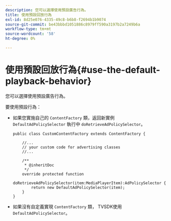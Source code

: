 ```yaml
---
description: 您可以選擇使用預設廣告行為。
title: 使用預設回放行為
exl-id: 8d25e076-4335-49c8-b6b8-f2694b1b9074
source-git-commit: be43bbbd1051886c8979ff590a3197b2a7249b6a
workflow-type: tm+mt
source-wordcount: '58'
ht-degree: 0%

---
```


# 使用預設回放行為{#use-the-default-playback-behavior}

您可以選擇使用預設廣告行為。

要使用預設行為：

* 如果您實施自己的 `ContentFactory` 類，返回新實例 `DefaultAdPolicySelector` 執行中 `doRetrieveAdPolicySelector`。

   ```
   public class CustomContentFactory extends ContentFactory { 
   
       //... 
       // your custom code for advertising classes 
       //... 
   
       /** 
        * @inheritDoc 
        */ 
       override protected function  
         doRetrieveAdPolicySelector(item:MediaPlayerItem):AdPolicySelector { 
           return new DefaultAdPolicySelector(item); 
       } 
   }
   ```

* 如果沒有自定義實現 `ContentFactory` 類， TVSDK使用 `DefaultAdPolicySelector`。
